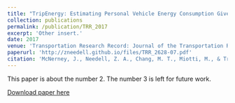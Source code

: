 ```yaml
---
title: "TripEnergy: Estimating Personal Vehicle Energy Consumption Given Limited Travel Survey Data"
collection: publications
permalink: /publication/TRR_2017
excerpt: 'Other insert.'
date: 2017
venue: 'Transportation Research Record: Journal of the Transportation Research Board'
paperurl: 'http://zneedell.github.io/files/TRR_2628-07.pdf'
citation: 'McNerney, J., Needell, Z. A., Chang, M. T., Miotti, M., & Trancik, J. E. (2017). &quot;TripEnergy: Estimating Personal Vehicle Energy Consumption Given Limited Travel Survey Data&quot;. <i>Transportation Research Record: Journal of the Transportation Research Board</i>, (2628), 58-66.'
---
```

This paper is about the number 2. The number 3 is left for future work.

[Download paper here](http://zneedell.github.io/files/TRR_2628-07.pdf)
